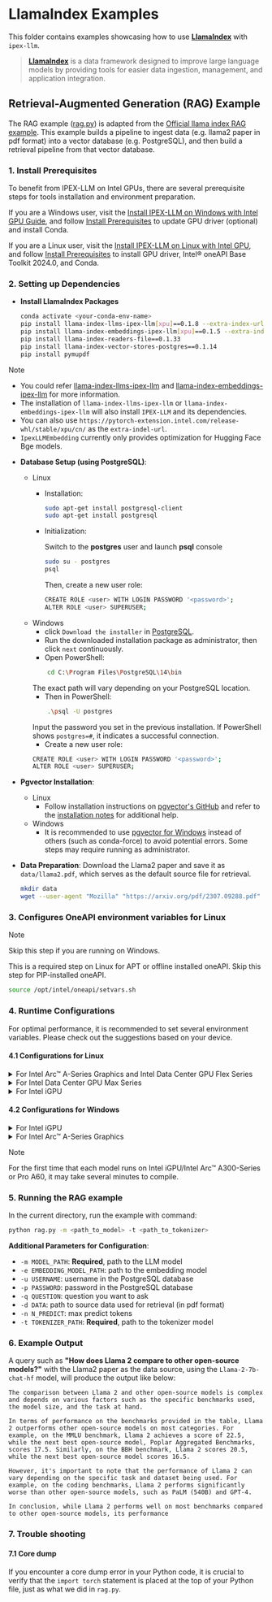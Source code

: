 # LlamaIndex Examples


This folder contains examples showcasing how to use [**LlamaIndex**](https://github.com/run-llama/llama_index) with `ipex-llm`.
> [**LlamaIndex**](https://github.com/run-llama/llama_index) is a data framework designed to improve large language models by providing tools for easier data ingestion, management, and application integration. 


## Retrieval-Augmented Generation (RAG) Example
The RAG example ([rag.py](./rag.py)) is adapted from the [Official llama index RAG example](https://docs.llamaindex.ai/en/stable/examples/low_level/oss_ingestion_retrieval.html). This example builds a pipeline to ingest data (e.g. llama2 paper in pdf format) into a vector database (e.g. PostgreSQL), and then build a retrieval pipeline from that vector database. 

### 1. Install Prerequisites

To benefit from IPEX-LLM on Intel GPUs, there are several prerequisite steps for tools installation and environment preparation.

If you are a Windows user, visit the [Install IPEX-LLM on Windows with Intel GPU Guide](https://github.com/intel-analytics/ipex-llm/blob/main/docs/mddocs/Quickstart/install_windows_gpu.md), and follow [Install Prerequisites](https://github.com/intel-analytics/ipex-llm/blob/main/docs/mddocs/Quickstart/install_windows_gpu.md#install-prerequisites) to update GPU driver (optional) and install Conda.

If you are a Linux user, visit the [Install IPEX-LLM on Linux with Intel GPU](https://github.com/intel-analytics/ipex-llm/blob/main/docs/mddocs/Quickstart/install_linux_gpu.md), and follow [Install Prerequisites](https://ipex-llm.readthedocs.io/en/latest/doc/LLM/Quickstart/install_linux_gpu.html#install-prerequisites) to install GPU driver, Intel® oneAPI Base Toolkit 2024.0, and Conda.


### 2. Setting up Dependencies 

* **Install LlamaIndex Packages**
    ```bash
    conda activate <your-conda-env-name>
    pip install llama-index-llms-ipex-llm[xpu]==0.1.8 --extra-index-url https://pytorch-extension.intel.com/release-whl/stable/xpu/us/
    pip install llama-index-embeddings-ipex-llm[xpu]==0.1.5 --extra-index-url https://pytorch-extension.intel.com/release-whl/stable/xpu/us/
    pip install llama-index-readers-file==0.1.33
    pip install llama-index-vector-stores-postgres==0.1.14
    pip install pymupdf
    ```
> [!NOTE]
> - You could refer [llama-index-llms-ipex-llm](https://docs.llamaindex.ai/en/stable/examples/llm/ipex_llm_gpu/) and [llama-index-embeddings-ipex-llm](https://docs.llamaindex.ai/en/stable/examples/embeddings/ipex_llm_gpu/) for more information.
> - The installation of `llama-index-llms-ipex-llm` or `llama-index-embeddings-ipex-llm` will also install `IPEX-LLM` and its dependencies. 
> - You can also use `https://pytorch-extension.intel.com/release-whl/stable/xpu/cn/` as the `extra-indel-url`.
> - `IpexLLMEmbedding` currently only provides optimization for Hugging Face Bge models.

* **Database Setup (using PostgreSQL)**:
    * Linux
        * Installation: 
            ```bash
            sudo apt-get install postgresql-client
            sudo apt-get install postgresql
            ```
        * Initialization:
            
            Switch to the **postgres** user and launch **psql** console
            ```bash
            sudo su - postgres
            psql
            ```
            
            Then, create a new user role:
            ```bash
            CREATE ROLE <user> WITH LOGIN PASSWORD '<password>';
            ALTER ROLE <user> SUPERUSER;    
            ```
    * Windows
        * click `Download the installer` in [PostgreSQL](https://www.postgresql.org/download/windows/).  
        * Run the downloaded installation package as administrator, then click `next` continuously.  
        * Open PowerShell:
        ```bash
            cd C:\Program Files\PostgreSQL\14\bin
        ```   
        The exact path will vary depending on your PostgreSQL location.  
        * Then in PowerShell:
        ```bash
            .\psql -U postgres    
        ```   
        Input the password you set in the previous installation. If PowerShell shows `postgres=#`, it indicates a successful connection.
        * Create a new user role:
        ```bash
        CREATE ROLE <user> WITH LOGIN PASSWORD '<password>';
        ALTER ROLE <user> SUPERUSER;    
        ```
* **Pgvector Installation**:
    * Linux
        * Follow installation instructions on [pgvector's GitHub](https://github.com/pgvector/pgvector) and refer to the [installation notes](https://github.com/pgvector/pgvector#installation-notes) for additional help.
    * Windows 
        * It is recommended to use [pgvector for Windows](https://github.com/pgvector/pgvector?tab=readme-ov-file#windows) instead of others (such as conda-force) to avoid potential errors. Some steps may require running as administrator.


* **Data Preparation**: Download the Llama2 paper and save it as `data/llama2.pdf`, which serves as the default source file for retrieval.
    ```bash
    mkdir data
    wget --user-agent "Mozilla" "https://arxiv.org/pdf/2307.09288.pdf" -O "data/llama2.pdf"
    ```

### 3. Configures OneAPI environment variables for Linux

> [!NOTE]
> Skip this step if you are running on Windows.

This is a required step on Linux for APT or offline installed oneAPI. Skip this step for PIP-installed oneAPI.

```bash
source /opt/intel/oneapi/setvars.sh
```

### 4. Runtime Configurations
For optimal performance, it is recommended to set several environment variables. Please check out the suggestions based on your device.
#### 4.1 Configurations for Linux
<details>

<summary>For Intel Arc™ A-Series Graphics and Intel Data Center GPU Flex Series</summary>

```bash
export USE_XETLA=OFF
export SYCL_PI_LEVEL_ZERO_USE_IMMEDIATE_COMMANDLISTS=1
export SYCL_CACHE_PERSISTENT=1
```

</details>

<details>

<summary>For Intel Data Center GPU Max Series</summary>

```bash
export LD_PRELOAD=${LD_PRELOAD}:${CONDA_PREFIX}/lib/libtcmalloc.so
export SYCL_PI_LEVEL_ZERO_USE_IMMEDIATE_COMMANDLISTS=1
export SYCL_CACHE_PERSISTENT=1
export ENABLE_SDP_FUSION=1
```
> Note: Please note that `libtcmalloc.so` can be installed by `conda install -c conda-forge -y gperftools=2.10`.
</details>

<details>

<summary>For Intel iGPU</summary>

```bash
export SYCL_CACHE_PERSISTENT=1
export BIGDL_LLM_XMX_DISABLED=1
```

</details>

#### 4.2 Configurations for Windows
<details>

<summary>For Intel iGPU</summary>

```cmd
set SYCL_CACHE_PERSISTENT=1
set BIGDL_LLM_XMX_DISABLED=1
```

</details>

<details>

<summary>For Intel Arc™ A-Series Graphics</summary>

```cmd
set SYCL_CACHE_PERSISTENT=1
```

</details>

> [!NOTE]
> For the first time that each model runs on Intel iGPU/Intel Arc™ A300-Series or Pro A60, it may take several minutes to compile.


### 5. Running the RAG example

In the current directory, run the example with command:

```bash
python rag.py -m <path_to_model> -t <path_to_tokenizer>
```
**Additional Parameters for Configuration**:
- `-m MODEL_PATH`: **Required**, path to the LLM model
- `-e EMBEDDING_MODEL_PATH`: path to the embedding model
- `-u USERNAME`: username in the PostgreSQL database
- `-p PASSWORD`: password in the PostgreSQL database
- `-q QUESTION`: question you want to ask
- `-d DATA`: path to source data used for retrieval (in pdf format)
- `-n N_PREDICT`: max predict tokens
- `-t TOKENIZER_PATH`: **Required**, path to the tokenizer model

### 6. Example Output

A query such as **"How does Llama 2 compare to other open-source models?"** with the Llama2 paper as the data source, using the `Llama-2-7b-chat-hf` model, will produce the output like below:

```
The comparison between Llama 2 and other open-source models is complex and depends on various factors such as the specific benchmarks used, the model size, and the task at hand.

In terms of performance on the benchmarks provided in the table, Llama 2 outperforms other open-source models on most categories. For example, on the MMLU benchmark, Llama 2 achieves a score of 22.5, while the next best open-source model, Poplar Aggregated Benchmarks, scores 17.5. Similarly, on the BBH benchmark, Llama 2 scores 20.5, while the next best open-source model scores 16.5.

However, it's important to note that the performance of Llama 2 can vary depending on the specific task and dataset being used. For example, on the coding benchmarks, Llama 2 performs significantly worse than other open-source models, such as PaLM (540B) and GPT-4.

In conclusion, while Llama 2 performs well on most benchmarks compared to other open-source models, its performance
```

### 7. Trouble shooting
#### 7.1 Core dump
If you encounter a core dump error in your Python code, it is crucial to verify that the `import torch` statement is placed at the top of your Python file, just as what we did in `rag.py`.